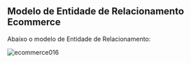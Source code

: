 ## Modelo de Entidade de Relacionamento Ecommerce 


Abaixo o modelo de Entidade de Relacionamento:

![ecommerce016](https://github.com/user-attachments/assets/7b33380a-8839-4331-9a0d-793af4e89a0b)



